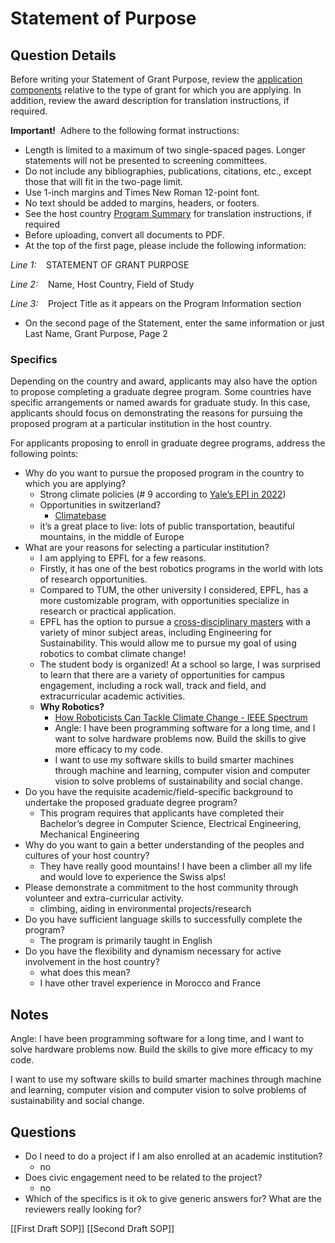 # Statement of Purpose

## Question Details

Before writing your Statement of Grant Purpose, review the [application components](https://us.fulbrightonline.org/applicants/application-components) relative to the type of grant for which you are applying․ In addition, review the award description for translation instructions, if required․

**Important!**  Adhere to the following format instructions:

- Length is limited to a maximum of two single-spaced pages․ Longer statements will not be presented to screening committees․
- Do not include any bibliographies, publications, citations, etc․, except those that will fit in the two-page limit․
- Use 1-inch margins and Times New Roman 12-point font.
- No text should be added to margins, headers, or footers.
- See the host country [Program Summary](http://us.fulbrightonline.org/countries/regions) for translation instructions, if required
- Before uploading, convert all documents to PDF.
- At the top of the first page, please include the following information:

*Line 1:*    STATEMENT OF GRANT PURPOSE

*Line 2:*    Name, Host Country, Field of Study

*Line 3:*    Project Title as it appears on the Program Information section

- On the second page of the Statement, enter the same information or just Last Name, Grant Purpose, Page 2

### Specifics

Depending on the country and award, applicants may also have the option to propose completing a graduate degree program. Some countries have specific arrangements or named awards for graduate study. In this case, applicants should focus on demonstrating the reasons for pursuing the proposed program at a particular institution in the host country.

For applicants proposing to enroll in graduate degree programs, address the following points:

- Why do you want to pursue the proposed program in the country to which you are applying?
    - Strong climate policies (# 9 according to [Yale’s EPI in 2022](https://epi.yale.edu/epi-results/2022/component/epi))
    - Opportunities in switzerland?
        - [Climatebase](https://climatebase.org/)
    - it’s a great place to live: lots of public transportation, beautiful mountains, in the middle of Europe
- What are your reasons for selecting a particular institution?
    - I am applying to EPFL for a few reasons.
    - Firstly, it has one of the best robotics programs in the world with lots of research opportunities.
    - Compared to TUM, the other university I considered, EPFL, has a more customizable program, with opportunities specialize in research or practical application.
    - EPFL has the option to pursue a [cross-disciplinary masters](https://www.epfl.ch/education/master/wp-content/uploads/2019/01/STI_SMT_RO_MA.pdf) with a variety of minor subject areas, including Engineering for Sustainability. This would allow me to pursue my goal of using robotics to combat climate change!
    - The student body is organized! At a school so large, I was surprised to learn that there are a variety of opportunities for campus engagement, including a rock wall, track and field, and extracurricular academic activities.
    - ******************************Why Robotics?******************************
        - [How Roboticists Can Tackle Climate Change - IEEE Spectrum](https://spectrum.ieee.org/robotics-climate-change)
        - Angle: I have been programming software for a long time, and I want to solve hardware problems now. Build the skills to give more efficacy to my code.
        - I want to use my software skills to build smarter machines through machine and learning, computer vision and computer vision to solve problems of sustainability and social change.
- Do you have the requisite academic/field-specific background to undertake the proposed graduate degree program?
    - This program requires that applicants have completed their  Bachelor’s degree in Computer Science, Electrical Engineering, Mechanical Engineering
- Why do you want to gain a better understanding of the peoples and cultures of your host country?
    - They have really good mountains! I have been a climber all my life and would love to experience the Swiss alps!
- Please demonstrate a commitment to the host community through volunteer and extra-curricular activity.
    - climbing, aiding in environmental projects/research
- Do you have sufficient language skills to successfully complete the program?
    - The program is primarily taught in English
- Do you have the flexibility and dynamism necessary for active involvement in the host country?
    - what does this mean?
    - I have other travel experience in Morocco and France

## Notes

Angle: I have been programming software for a long time, and I want to solve hardware problems now. Build the skills to give more efficacy to my code.

I want to use my software skills to build smarter machines through machine and learning, computer vision and computer vision to solve problems of sustainability and social change. 

## Questions

- Do I need to do a project if I am also enrolled at an academic institution?
    - no
- Does civic engagement need to be related to the project?
    - no
- Which of the specifics is it ok to give generic answers for? What are the reviewers really looking for?

[[First Draft SOP]]
[[Second Draft SOP]]